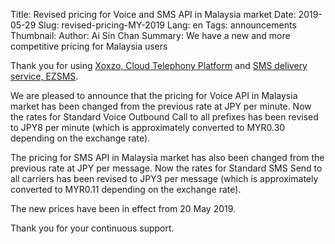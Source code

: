 Title: Revised pricing for Voice and SMS API in Malaysia market
Date: 2019-05-29
Slug: revised-pricing-MY-2019
Lang: en 
Tags: announcements
Thumbnail: 
Author: Ai Sin Chan 
Summary: We have a new and more competitive pricing for Malaysia users

Thank you for using [Xoxzo, Cloud Telephony Platform](https://www.xoxzo.com/en/) 
and [SMS delivery service, EZSMS](https://www.ezsms.biz/en/).

We are pleased to announce that the pricing for Voice API in Malaysia market has been changed from the previous rate at JPY per minute. Now the rates for Standard Voice Outbound Call to all prefixes has been revised to JPY8 per minute (which is approximately converted to MYR0.30 depending on the exchange rate). 

The pricing for SMS API in Malaysia market has also been changed from the previous rate at JPY per message. Now the rates for Standard SMS Send to all carriers has been revised to JPY3 per message (which is approximately converted to MYR0.11 depending on the exchange rate).

The new prices have been in effect from 20 May 2019. 

Thank you for your continuous support.